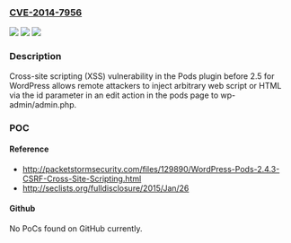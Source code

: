 ### [CVE-2014-7956](https://cve.mitre.org/cgi-bin/cvename.cgi?name=CVE-2014-7956)
![](https://img.shields.io/static/v1?label=Product&message=n%2Fa&color=blue)
![](https://img.shields.io/static/v1?label=Version&message=n%2Fa&color=blue)
![](https://img.shields.io/static/v1?label=Vulnerability&message=n%2Fa&color=brighgreen)

### Description

Cross-site scripting (XSS) vulnerability in the Pods plugin before 2.5 for WordPress allows remote attackers to inject arbitrary web script or HTML via the id parameter in an edit action in the pods page to wp-admin/admin.php.

### POC

#### Reference
- http://packetstormsecurity.com/files/129890/WordPress-Pods-2.4.3-CSRF-Cross-Site-Scripting.html
- http://seclists.org/fulldisclosure/2015/Jan/26

#### Github
No PoCs found on GitHub currently.

